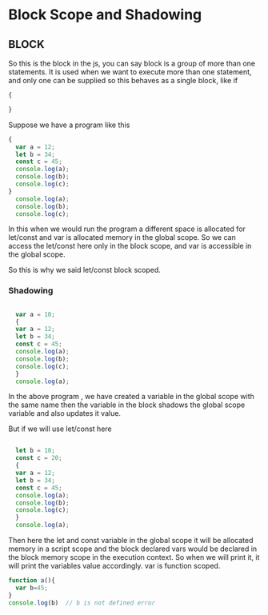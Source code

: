 # Block Scope and Shadowing

## BLOCK

So this is the block in the js, you can say block is a group of more than one statements. It is used when we want to execute more than one statement, and only one can be supplied so this behaves as a single block, like if
```js
{

}
```
Suppose we have a program like this

```js
{
  var a = 12;
  let b = 34;
  const c = 45;
  console.log(a);
  console.log(b);
  console.log(c);
}
  console.log(a);
  console.log(b);
  console.log(c);
```

In this when we would run the program a different space is allocated for let/const and var is allocated memory in  the global scope. So we can access the let/const here only in the block scope, and var is accessible in the global scope.

So this is why we said let/const block scoped.

### Shadowing

```js

  var a = 10;
  {
  var a = 12;
  let b = 34;
  const c = 45;
  console.log(a); 
  console.log(b);
  console.log(c);
  }
  console.log(a);
```

In the above program , we have created a variable in the global scope with the same name then the variable in the block shadows the global scope variable and also updates it value.

But if we will use let/const here


```js

  let b = 10;
  const c = 20;
  {
  var a = 12;
  let b = 34;
  const c = 45;
  console.log(a); 
  console.log(b);
  console.log(c);
  }
  console.log(a);
```

Then here the let and const variable in the global scope it will be allocated memory in a script scope and the block declared vars would be declared in the block memory scope in the execution context. So when we will print it, it will print the variables value accordingly. var is function scoped.


```js
function a(){
  var b=45;
}
console.log(b)  // b is not defined error
```
